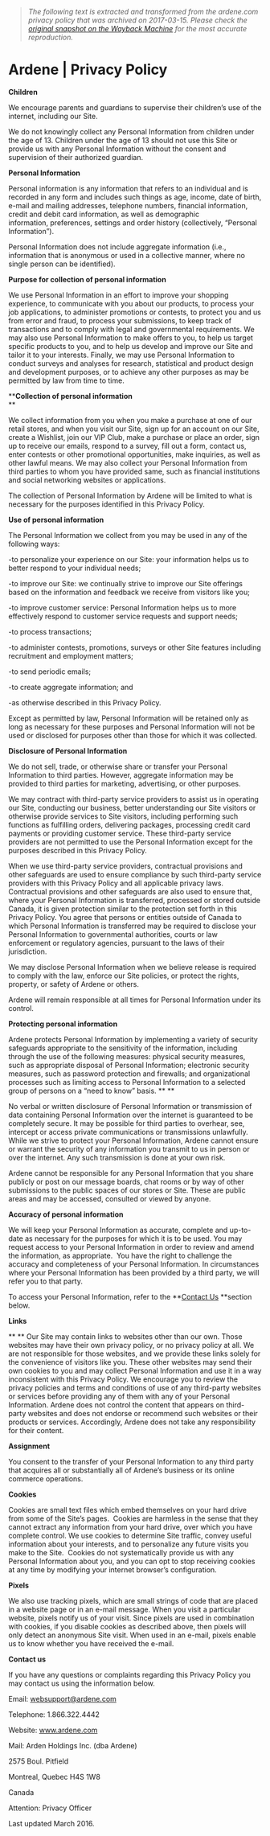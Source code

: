 > *The following text is extracted and transformed from the ardene.com privacy policy that was archived on 2017-03-15. Please check the [original snapshot on the Wayback Machine](https://web.archive.org/web/20170315015452id_/http%3A//www.ardene.com/en/privacy-policy1) for the most accurate reproduction.*

# Ardene | Privacy Policy

**Children**

We encourage parents and guardians to supervise their children’s use of the internet, including our Site.

We do not knowingly collect any Personal Information from children under the age of 13. Children under the age of 13 should not use this Site or provide us with any Personal Information without the consent and supervision of their authorized guardian. 

**Personal Information**

Personal information is any information that refers to an individual and is recorded in any form and includes such things as age, income, date of birth, e-mail and mailing addresses, telephone numbers, financial information, credit and debit card information, as well as demographic information, preferences, settings and order history (collectively, “Personal Information”).

Personal Information does not include aggregate information (i.e., information that is anonymous or used in a collective manner, where no single person can be identified).

**Purpose for collection of personal information**

We use Personal Information in an effort to improve your shopping experience, to communicate with you about our products, to process your job applications, to administer promotions or contests, to protect you and us from error and fraud, to process your submissions, to keep track of transactions and to comply with legal and governmental requirements. We may also use Personal Information to make offers to you, to help us target specific products to you, and to help us develop and improve our Site and tailor it to your interests. Finally, we may use Personal Information to conduct surveys and analyses for research, statistical and product design and development purposes, or to achieve any other purposes as may be permitted by law from time to time.

****Collection of personal information**  
**

We collect information from you when you make a purchase at one of our retail stores, and when you visit our Site, sign up for an account on our Site, create a Wishlist, join our VIP Club, make a purchase or place an order, sign up to receive our emails, respond to a survey, fill out a form, contact us, enter contests or other promotional opportunities, make inquiries, as well as other lawful means. We may also collect your Personal Information from third parties to whom you have provided same, such as financial institutions and social networking websites or applications.

The collection of Personal Information by Ardene will be limited to what is necessary for the purposes identified in this Privacy Policy. 

****Use of personal information****

The Personal Information we collect from you may be used in any of the following ways: 

-to personalize your experience on our Site: your information helps us to better respond to your individual needs; 

-to improve our Site: we continually strive to improve our Site offerings based on the information and feedback we receive from visitors like you;

-to improve customer service: Personal Information helps us to more effectively respond to customer service requests and support needs;

-to process transactions;

-to administer contests, promotions, surveys or other Site features including recruitment and employment matters;

-to send periodic emails;

-to create aggregate information; and

-as otherwise described in this Privacy Policy. 

Except as permitted by law, Personal Information will be retained only as long as necessary for these purposes and Personal Information will not be used or disclosed for purposes other than those for which it was collected.

**Disclosure of Personal Information**

We do not sell, trade, or otherwise share or transfer your Personal Information to third parties. However, aggregate information may be provided to third parties for marketing, advertising, or other purposes.

We may contract with third-party service providers to assist us in operating our Site, conducting our business, better understanding our Site visitors or otherwise provide services to Site visitors, including performing such functions as fulfilling orders, delivering packages, processing credit card payments or providing customer service. These third-party service providers are not permitted to use the Personal Information except for the purposes described in this Privacy Policy.

When we use third-party service providers, contractual provisions and other safeguards are used to ensure compliance by such third-party service providers with this Privacy Policy and all applicable privacy laws. Contractual provisions and other safeguards are also used to ensure that, where your Personal Information is transferred, processed or stored outside Canada, it is given protection similar to the protection set forth in this Privacy Policy. You agree that persons or entities outside of Canada to which Personal Information is transferred may be required to disclose your Personal Information to governmental authorities, courts or law enforcement or regulatory agencies, pursuant to the laws of their jurisdiction.

We may disclose Personal Information when we believe release is required to comply with the law, enforce our Site policies, or protect the rights, property, or safety of Ardene or others.

Ardene will remain responsible at all times for Personal Information under its control.

**Protecting personal information**

Ardene protects Personal Information by implementing a variety of security safeguards appropriate to the sensitivity of the information, including through the use of the following measures: physical security measures, such as appropriate disposal of Personal Information; electronic security measures, such as password protection and firewalls; and organizational processes such as limiting access to Personal Information to a selected group of persons on a “need to know” basis. ** **

No verbal or written disclosure of Personal Information or transmission of data containing Personal Information over the internet is guaranteed to be completely secure. It may be possible for third parties to overhear, see, intercept or access private communications or transmissions unlawfully. While we strive to protect your Personal Information, Ardene cannot ensure or warrant the security of any information you transmit to us in person or over the internet. Any such transmission is done at your own risk.

Ardene cannot be responsible for any Personal Information that you share publicly or post on our message boards, chat rooms or by way of other submissions to the public spaces of our stores or Site. These are public areas and may be accessed, consulted or viewed by anyone.

**Accuracy of personal information**

We will keep your Personal Information as accurate, complete and up-to-date as necessary for the purposes for which it is to be used. You may request access to your Personal Information in order to review and amend the information, as appropriate.  You have the right to challenge the accuracy and completeness of your Personal Information. In circumstances where your Personal Information has been provided by a third party, we will refer you to that party. 

To access your Personal Information, refer to the **[Contact Us](http://www.ardene.com/en/customer-service/contact-us) **section below. 

**Links**

** ** Our Site may contain links to websites other than our own. Those websites may have their own privacy policy, or no privacy policy at all. We are not responsible for those websites, and we provide these links solely for the convenience of visitors like you. These other websites may send their own cookies to you and may collect Personal Information and use it in a way inconsistent with this Privacy Policy. We encourage you to review the privacy policies and terms and conditions of use of any third-party websites or services before providing any of them with any of your Personal Information. Ardene does not control the content that appears on third-party websites and does not endorse or recommend such websites or their products or services. Accordingly, Ardene does not take any responsibility for their content.

**Assignment**

You consent to the transfer of your Personal Information to any third party that acquires all or substantially all of Ardene’s business or its online commerce operations.

**Cookies**

Cookies are small text files which embed themselves on your hard drive from some of the Site’s pages.  Cookies are harmless in the sense that they cannot extract any information from your hard drive, over which you have complete control. We use cookies to determine Site traffic, convey useful information about your interests, and to personalize any future visits you make to the Site.  Cookies do not systematically provide us with any Personal Information about you, and you can opt to stop receiving cookies at any time by modifying your internet browser’s configuration.

**Pixels**

We also use tracking pixels, which are small strings of code that are placed in a website page or in an e-mail message. When you visit a particular website, pixels notify us of your visit. Since pixels are used in combination with cookies, if you disable cookies as described above, then pixels will only detect an anonymous Site visit. When used in an e-mail, pixels enable us to know whether you have received the e-mail.

**Contact us**

If you have any questions or complaints regarding this Privacy Policy you may contact us using the information below.

Email: websupport@ardene.com

Telephone: 1.866.322.4442

Website: www.ardene.com

Mail: Arden Holdings Inc. (dba Ardene)

2575 Boul. Pitfield

Montreal, Quebec H4S 1W8

Canada

Attention: Privacy Officer

Last updated March 2016.
